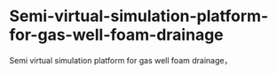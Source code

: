 # Semi-virtual-simulation-platform-for-gas-well-foam-drainage
Semi virtual simulation platform for gas well foam drainage，
